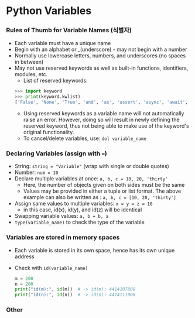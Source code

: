 # Python Variables

### Rules of Thumb for Variable Names (식별자)

- Each variable must have a unique name
- Begin with an alphabet or _(underscore) - may not begin with a number
- Normally use lowercase letters, numbers, and underscores (no spaces in between)
- May not use reserved keywords as well as built-in functions, identifiers, modules, etc.
    - List of reserved keywords:
    ```python
    >>> import keyword
    >>> print(keyword.kwlist)
    ['False', 'None', 'True', 'and', 'as', 'assert', 'async', 'await', 'break', 'class', 'continue', 'def', 'del', 'elif', 'else', 'except', 'finally', 'for', 'from', 'global', 'if', 'import', 'in', 'is', 'lambda', 'nonlocal', 'not', 'or', 'pass', 'raise', 'return', 'try', 'while', 'with', 'yield']
    ```
    - Using reserved keywords as a variable name will not automatically raise an error. However, doing so will result in newly defining the reserved keyword, thus not being able to make use of the keyword's original functionality.
    - To cancel/delete variables, use: `del variable_name`



### Declaring Variables (assign with `=`)

- String: `string = "Variable"`   (wrap with single or double quotes)
- Number: `num = 10`
- Declare multiple variables at once: `a, b, c = 10, 20, 'thirty'`
    - Here, the number of objects given on both sides must be the same
    - Values may be provided in either a tuple or list format. The above example can also be written as : `a, b, c = [10, 20, 'thirty']`
- Assign same values to multiple variables: `x = y = z = 10`
    - in this case, id(x), id(y), and id(z) will be identical
- Swapping variable values: `a, b = b, a`
- `type(variable_name)` to check the type of the variable



### Variables are stored in memory spaces

- Each variable is stored in its own space, hence has its own unique address
- Check with `id(variable_name)`

  ```python
  m = 200
  n = 200
  print("id(m):", id(m))  # -> id(m): 4414107808
  print("id(n):", id(n))  # -> id(n): 4414111008
  ```


### Other




